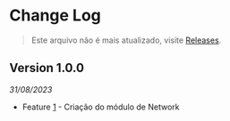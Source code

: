 Change Log
==========

> Este arquivo não é mais atualizado, visite [Releases](https://github.com/AlexandreBCardoso/CCMNetwork).

## Version 1.0.0

_31/08/2023_

* Feature [1](https://github.com/AlexandreBCardoso/CCMNetwork/issues/1) - Criação do módulo de Network 

